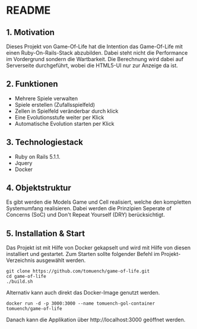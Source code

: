 # README
## 1. Motivation
Dieses Projekt von Game-Of-Life hat die Intention das Game-Of-Life mit einen Ruby-On-Rails-Stack abzubilden. Dabei steht
nicht die Performance im Vordergrund sondern die Wartbarkeit. Die Berechnung wird dabei auf Serverseite durchgeführt, wobei
die HTML5-UI nur zur Anzeige da ist.

## 2. Funktionen
- Mehrere Spiele verwalten
- Spiele erstellen (Zufallsspielfeld)
- Zellen in Spielfeld veränderbar durch klick
- Eine Evolutionsstufe weiter per Klick
- Automatische Evolution starten per Klick

## 3. Technologiestack
- Ruby on Rails 5.1.1.
- Jquery
- Docker

## 4. Objektstruktur
Es gibt werden die Models Game und Cell realisiert, welche den kompletten Systemumfang realisieren. Dabei werden die Prinzipien
Seperate of Concerns (SoC) und Don't Repeat Yourself (DRY) berücksichtigt.

## 5. Installation & Start
Das Projekt ist mit Hilfe von Docker gekapselt und wird mit Hilfe von diesen installiert und gestartet. Zum Starten sollte
folgender Befehl im Projekt-Verzeichnis ausgewählt werden.

```
git clone https://github.com/tomuench/game-of-life.git
cd game-of-life
./build.sh
``` 

Alternativ kann auch direkt das Docker-Image genutzt werden.
```
docker run -d -p 3000:3000 --name tomuench-gol-container tomuench/game-of-life
``` 


Danach kann die Applikation über http://localhost:3000 geöffnet werden.